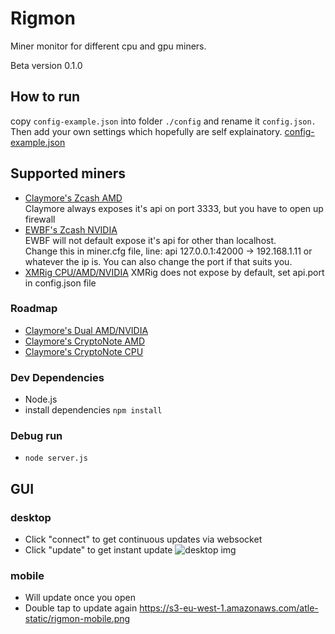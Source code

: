 # Rigmon

Miner monitor for different cpu and gpu miners.

Beta version 0.1.0

## How to run
copy `config-example.json` into folder `./config` and rename it `config.json.` Then add your own settings which hopefully are self explainatory.
[config-example.json](https://github.com/atlemagnussen/rigmon/blob/master/config-example.json)
## Supported miners
- [Claymore's Zcash AMD](https://bitcointalk.org/index.php?topic=1670733.0)  
Claymore always exposes it's api on port 3333, but you have to open up firewall
- [EWBF's Zcash NVIDIA](https://bitcointalk.org/index.php?topic=1707546.0)  
EWBF will not default expose it's api for other than localhost.  
Change this in miner.cfg file, line: api 127.0.0.1:42000 -> 192.168.1.11 or whatever the ip is. You can also change the port if that suits you.
- [XMRig CPU/AMD/NVIDIA](https://github.com/xmrig)
XMRig does not expose by default, set api.port in config.json file
### Roadmap
- [Claymore's Dual AMD/NVIDIA](https://bitcointalk.org/index.php?topic=1433925.0)
- [Claymore's CryptoNote AMD](https://bitcointalk.org/index.php?topic=638915.0)
- [Claymore's CryptoNote CPU](https://bitcointalk.org/index.php?topic=647251.0)
### Dev Dependencies
- Node.js
- install dependencies `npm install`  
### Debug run
- `node server.js`

## GUI
### desktop
- Click "connect" to get continuous updates via websocket
- Click "update" to get instant update
![desktop img](https://s3-eu-west-1.amazonaws.com/atle-static/rigmon-desktop.png)

### mobile
- Will update once you open
- Double tap to update again
https://s3-eu-west-1.amazonaws.com/atle-static/rigmon-mobile.png
